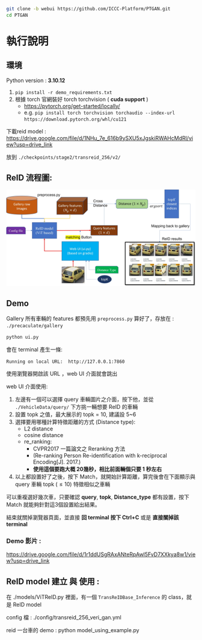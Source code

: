 ```bash
git clone -b webui https://github.com/ICCC-Platform/PTGAN.git
cd PTGAN
```

# 執行說明

## 環境
Python version : __3.10.12__
1. ```pip install -r demo_requirements.txt```
2. 根據 torch 官網裝好 torch torchvision ( __cuda support__ ) 
    - https://pytorch.org/get-started/locally/
    - e.g. ```pip install torch torchvision torchaudio --index-url https://download.pytorch.org/whl/cu121```


下載reid model :  https://drive.google.com/file/d/1NHu_7e_616b9ySXU5xJgskiRWAHcMdRl/view?usp=drive_link

放到 ```./checkpoints/stage2/transreid_256/v2/```


## ReID  流程圖:
<img src="./docs/reid_demo.jpg">

## Demo 

Gallery 所有車輛的 features 都預先用 ```preprocess.py``` 算好了，存放在 : ```./precaculate/gallery```

```bash 
python ui.py
```
會在 terminal 產生一條:
```
Running on local URL:  http://127.0.0.1:7860
```
使用瀏覽器開啟該 URL ，web UI 介面就會跳出

web UI 介面使用:
1. 左邊有一個可以選擇 query 車輛圖片之介面，按下他，並從
```./VehicleData/query/``` 下方挑一輛想要 ReID 的車輛
2. 設置 topk 之值，最大展示的 topk = 10, 建議設 5~6 
3. 選擇要用哪種計算特徵距離的方式 (Distance type):
    - L2 distance
    - cosine distance
    - re_ranking: 
        - CVPR2017 一篇論文之 Reranking 方法 
        - (Re-ranking Person Re-identification with k-reciprocal Encoding[J]. 2017.)
        - __使用這個要跑大概 20幾秒，相比前面輛個只要 1 秒左右__
4. 以上都設置好了之後，按下 Match，就開始計算距離，算完後會在下面顯示與 query 車輛 topk $(\leq 10)$ 特徵相似之車輛

可以重複選好幾次車，只要確認 __query__, __topk__, __Distance_type__ 都有設置，按下 Match 就能夠針對這3個設置給出結果。

結束就關掉瀏覽器頁面，並直接 __回 terminal 按下 Ctrl+C__ 或是 __直接關掉該 terminal__ 

### Demo 影片 :
https://drive.google.com/file/d/1r1ddUSgRAxANteRpAwl5FvD7XXkya8w1/view?usp=drive_link

## ReID model 建立 與 使用 :
在 ./models/ViTReID.py 裡面，有一個 ```TransReIDBase_Inference```
的 class，就是 ReID model 

config 檔 :  ./config/transreid_256_veri_gan.yml

reid 一台車的 demo : 
python model_using_example.py 


